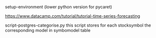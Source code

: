 setup-environment (lower python version for pycaret)

https://www.datacamp.com/tutorial/tutorial-time-series-forecasting


script-postgres-categorise.py
this script stores for each stocksymbol the corresponding model in symbomodel table


